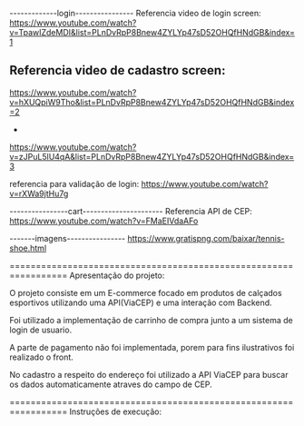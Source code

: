 -------------login----------------
Referencia video de login screen:
https://www.youtube.com/watch?v=TpawIZdeMDI&list=PLnDvRpP8Bnew4ZYLYp47sD52OHQfHNdGB&index=1

Referencia video de cadastro screen:
-
https://www.youtube.com/watch?v=hXUQpiW9Tho&list=PLnDvRpP8Bnew4ZYLYp47sD52OHQfHNdGB&index=2

-
https://www.youtube.com/watch?v=zJPuL5lU4qA&list=PLnDvRpP8Bnew4ZYLYp47sD52OHQfHNdGB&index=3

referencia para validação de login:
https://www.youtube.com/watch?v=rXWa9jtHu7g

----------------cart----------------------
Referencia API de CEP:
https://www.youtube.com/watch?v=FMaEIVdaAFo

-------imagens----------------
https://www.gratispng.com/baixar/tennis-shoe.html

=================================================================
Apresentação do projeto:

O projeto consiste em um E-commerce focado em produtos de calçados esportivos utilizando uma API(ViaCEP) e uma interação com Backend.

Foi utilizado a implementação de carrinho de compra junto a um sistema de login de usuario.

A parte de pagamento não foi implementada, porem para fins ilustrativos foi realizado o front.

No cadastro a respeito do endereço foi utilizado a API ViaCEP para buscar os dados automaticamente atraves do campo de CEP.

=================================================================
Instruções de execução:


